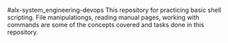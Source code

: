 #alx-system_engineering-devops
This repository for practicing basic shell scripting. File manipulationgs, reading manual pages, working with commands are some of the concepts covered and tasks done in this repository.
